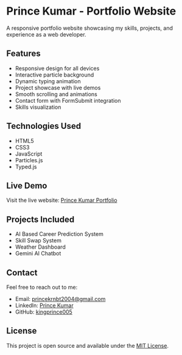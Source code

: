# Prince Kumar - Portfolio Website

A responsive portfolio website showcasing my skills, projects, and experience as a web developer.

## Features

- Responsive design for all devices
- Interactive particle background
- Dynamic typing animation
- Project showcase with live demos
- Smooth scrolling and animations
- Contact form with FormSubmit integration
- Skills visualization

## Technologies Used

- HTML5
- CSS3
- JavaScript
- Particles.js
- Typed.js

## Live Demo

Visit the live website: [Prince Kumar Portfolio](https://kingprince005.github.io/Portfolio/)

## Projects Included

- AI Based Career Prediction System
- Skill Swap System
- Weather Dashboard
- Gemini AI Chatbot

## Contact

Feel free to reach out to me:
- Email: princekrnbt2004@gmail.com
- LinkedIn: [Prince Kumar](https://www.linkedin.com/in/prince-kumar-0b9539294/)
- GitHub: [kingprince005](https://github.com/kingprince005)

## License

This project is open source and available under the [MIT License](LICENSE). 